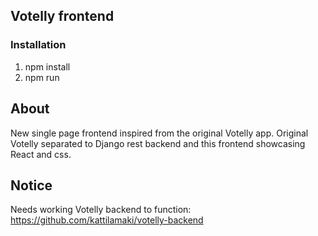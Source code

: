 ## Votelly frontend

### Installation
1. npm install
2. npm run

## About
New single page frontend inspired from the original Votelly app. Original Votelly separated to Django rest backend and this frontend showcasing React and css.

## Notice
Needs working Votelly backend to function: https://github.com/kattilamaki/votelly-backend
